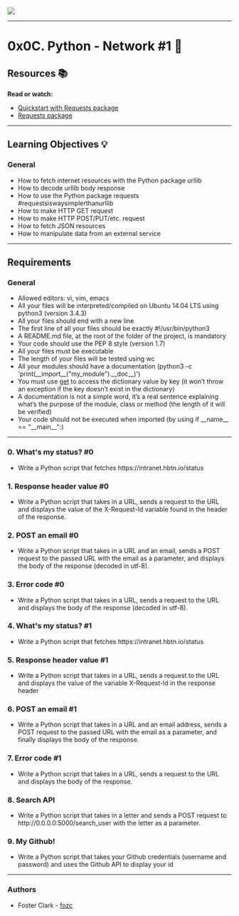 <link rel="stylesheet" type="text/css" href="styles/0-README.css">

<div class="container">
    <img src="https://user-images.githubusercontent.com/105602291/224162963-3d1a36dc-ab21-4b02-9051-e4a74db80074.png" /><hr/>
</div>
<h1>0x0C. Python - Network #1 &#x1F4F6</h1>
    <h2>Resources &#x1F4DA</h2>
        <p><b>Read or watch:</b></p>
        <ul class="resources">
            <li><a href="https://docs.python.org/3/howto/urllib2.html">Quickstart with Requests package</a></li>
            <li><a href="https://docs.python-requests.org/en/latest/">Requests package</a></li>
        </ul>
    <hr/>
    <h2>Learning Objectives &#x1F4A1;</h2>
        <h3>General</h3>
            <ul class="learn">
                <li>How to fetch internet resources with the Python package <span>urllib</span></li>
                <li>How to decode <span>urllib</span> body response</li>
                <li>How to use the Python package <span>requests</span> #requestsiswaysimplerthanurllib</li>
                <li>How to make HTTP <span>GET</span> request</li>
                <li>How to make HTTP <span>POST</span>/<span>PUT</span>/etc. request</li>
                <li>How to fetch JSON resources</li>
                <li>How to manipulate data from an external service</li>
            </ul>
    <hr/>
    <h2>Requirements</h2>
        <h3>General</h3>
            <ul class="required">
                <li>Allowed editors: <span>vi</span>, <span>vim</span>, <span>emacs</span></li>
                <li>All your files will be interpreted/compiled on Ubuntu 14.04 LTS using <span>python3</span> (version 3.4.3)</li>
                <li>All your files should end with a new line</li>
                <li>The first line of all your files should be exactly <span>#!/usr/bin/python3</span></li>
                <li>A <span>README.md</span> file, at the root of the folder of the project, is mandatory</li>
                <li>Your code should use the <span>PEP 8</span> style (version 1.7)</li>
                <li>All your files must be executable</li>
                <li>The length of your files will be tested using <span>wc</span></li>
                <li>All your modules should have a documentation (<span>python3 -c 'print(__import__("my_module").__doc__)'</span>)</li>
                <li>You must use <a href="https://docs.python.org/3.4/library/stdtypes.html#dict.get">get</a> to access the dictionary value by key (it won’t throw an exception if the key doesn’t exist in the dictionary)</li>
                <li>A documentation is not a simple word, it’s a real sentence explaining what’s the purpose of the module, class or method (the length of it will be verified)</li>
                <li>Your code should not be executed when imported (by using <span>if __name__ == "__main__":</span>)</li>
            </ul>
    <hr/>
    <section class="tasks">
        <h3>0. What's my status? #0</h3>
            <ul>
                <li>Write a Python script that fetches https://intranet.hbtn.io/status</li>
            </ul>
        <h3>1. Response header value #0</h3>
            <ul>
                <li>Write a Python script that takes in a URL, sends a request to the URL and displays the value of the X-Request-Id variable found in the header of the response.</li>
            </ul>
        <h3>2. POST an email #0</h3>
            <ul>
                <li>Write a Python script that takes in a URL and an email, sends a POST request to the passed URL with the email as a parameter, and displays the body of the response (decoded in utf-8).</li>
            </ul>
        <h3>3. Error code #0</h3>
            <ul>
                <li>Write a Python script that takes in a URL, sends a request to the URL and displays the body of the response (decoded in utf-8).</li>
            </ul>
        <h3>4. What's my status? #1</h3>
            <ul>
                <li>Write a Python script that fetches https://intranet.hbtn.io/status</li>
            </ul>
        <h3>5. Response header value #1</h3>
            <ul>
                <li>Write a Python script that takes in a URL, sends a request to the URL and displays the value of the variable X-Request-Id in the response header</li>
            </ul>
        <h3>6. POST an email #1</h3>
            <ul>
                <li>Write a Python script that takes in a URL and an email address, sends a POST request to the passed URL with the email as a parameter, and finally displays the body of the response.</li>
            </ul>
        <h3>7. Error code #1</h3>
            <ul>
                <li>Write a Python script that takes in a URL, sends a request to the URL and displays the body of the response.</li>
            </ul>
        <h3>8. Search API</h3>
            <ul>
                <li>Write a Python script that takes in a letter and sends a POST request to http://0.0.0.0:5000/search_user with the letter as a parameter.</li>
            </ul>
        <h3>9. My Github!</h3>
            <ul>
                <li>Write a Python script that takes your Github credentials (username and password) and uses the Github API to display your id</li>
            </ul>
    </section>
    <hr/>
    <h3>Authors</h3>
        <ul class="authors">
            <li> Foster Clark - <a href="https://github.com/FosterClark48">fozc</a></li>
        </ul>
